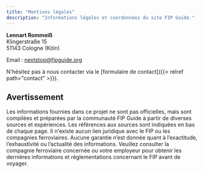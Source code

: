 ```yaml
---
title: "Mentions légales"
description: "Informations légales et coordonnées du site FIP Guide."
---
```


**Lennart Rommeiß**  
Klingerstraße 15  
51143 Cologne (Köln)

Email : nextstop@fipguide.org

N'hésitez pas à nous contacter via le [formulaire de contact]({{< relref path="contact" >}}).

## Avertissement

Les informations fournies dans ce projet ne sont pas officielles, mais sont compilées et préparées par la communauté FIP Guide à partir de diverses sources et expériences. Les références aux sources sont indiquées en bas de chaque page. Il n'existe aucun lien juridique avec le FIP ou les compagnies ferroviaires. Aucune garantie n’est donnée quant à l’exactitude, l’exhaustivité ou l’actualité des informations. Veuillez consulter la compagnie ferroviaire concernée ou votre employeur pour obtenir les dernières informations et réglementations concernant le FIP avant de voyager.
